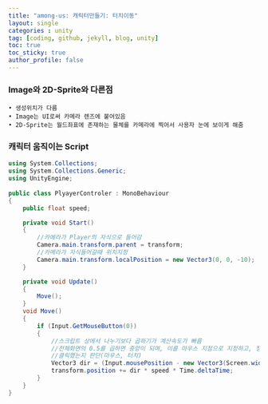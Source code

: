 ```yaml
---
title: "among-us: 캐릭터만들기: 터치이동"
layout: single
categories : unity
tag: [coding, github, jekyll, blog, unity]
toc: true
toc_sticky: true
author_profile: false
---
```

### Image와 2D-Sprite와 다른점
	• 생성위치가 다름
	• Image는 UI로써 카메라 렌즈에 붙어있음
	• 2D-Sprite는 월드좌표에 존재하는 물체를 카메라에 찍어서 사용자 눈에 보이게 해줌

### 캐릭터 움직이는 Script

```c#
using System.Collections;
using System.Collections.Generic;
using UnityEngine;
 
public class PlyayerControler : MonoBehaviour
{
    public float speed;

    private void Start()
    {
        //카메라가 Player의 자식으로 들어감
        Camera.main.transform.parent = transform; 
        //카메라가 자식들어갈때 위치지정
        Camera.main.transform.localPosition = new Vector3(0, 0, -10); 
    }

    private void Update()
    {
        Move();
    }
    void Move()
    {
        if (Input.GetMouseButton(0))
        {
            //스크립트 상에서 나누기보다 곱하기가 계산속도가 빠름
            //전체화면의 0.5를 곱하면 중앙이 되며, 이를 마우스 지점으로 지정하고, 정규화해주면 방향을 얻는 벡터가 됨
            //클릭했는지 판단(마우스, 터치)
            Vector3 dir = (Input.mousePosition - new Vector3(Screen.width * 0.5f, Screen.height * 0.5f)).normalized;
            transform.position += dir * speed * Time.deltaTime;
        }
    }
}

```



<p align="center">
  <img src="">
</p>
